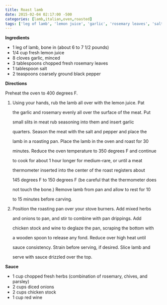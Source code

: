```yaml
---
title: Roast lamb
date: 2015-02-04 02:17:00 -500
categories: [lamb,italian,oven,roasted]
tags: ['leg of lamb', 'lemon juice', 'garlic', 'rosemary leaves', 'salt', 'black pepper', 'mixed herbs', 'onions', 'chicken stock', 'red wine', 'rub', 'pat', 'season', 'roast', 'reduce', 'cook', 'rest', 'carving', 'position', 'add', 'stir', 'combine', 'deglaze', 'scrape', 'release', 'strain', 'serve', 'drizzle']
---
```


**Ingredients**

-   1 leg of lamb, bone in (about 6 to 7 1/2 pounds)
-   1/4 cup fresh lemon juice
-   8 cloves garlic, minced
-   3 tablespoons chopped fresh rosemary leaves
-   1 tablespoon salt
-   2 teaspoons coarsely ground black pepper



**Directions**

Preheat the oven to 400 degrees F.

1.  Using your hands, rub the lamb all over with the lemon juice. Pat

    the garlic and rosemary evenly all over the surface of the meat. Put

    small slits in meat rub seasoning into them and insert garlic

    quarters. Season the meat with the salt and pepper and place the

    lamb in a roasting pan. Place the lamb in the oven and roast for 30

    minutes. Reduce the oven temperature to 350 degrees F and continue

    to cook for about 1 hour longer for medium-rare, or until a meat

    thermometer inserted into the center of the roast registers about

    145 degrees F to 150 degrees F (be careful that the thermometer does

    not touch the bone.) Remove lamb from pan and allow to rest for 10

    to 15 minutes before carving.

2.  Position the roasting pan over your stove burners. Add mixed herbs

    and onions to pan, and stir to combine with pan drippings. Add

    chicken stock and wine to deglaze the pan, scraping the bottom with

    a wooden spoon to release any fond. Reduce over high heat until

    sauce consistency. Strain before serving, if desired. Slice lamb and

    serve with sauce drizzled over the top.



**Sauce**

-   1 cup chopped fresh herbs (combination of rosemary, chives, and parsley)
-   2 cups diced onions
-   2 cups chicken stock
-   1 cup red wine
